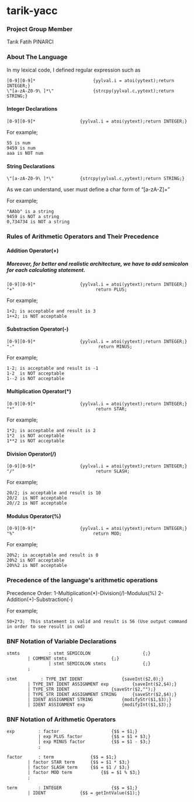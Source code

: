 # tarik-yacc

### Project Group Member
Tarık Fatih PINARCI

### About The Language

In my lexical code, I defined regular expression such as 

```
[0-9][0-9]*                	     {yylval.i = atoi(yytext);return INTEGER;}
\"[a-zA-Z0-9\ ]*\"               {strcpy(yylval.c,yytext);return STRING;}

```

#### Integer Declarations

```
[0-9][0-9]*                 {yylval.i = atoi(yytext);return INTEGER;}

```

For example;

```
55 is num
9459 is num
aaa is NOT num
```

#### String Declarations

```
\"[a-zA-Z0-9\ ]*\"          {strcpy(yylval.c,yytext);return STRING;}
```

As we can understand, user must define a char form of “[a-zA-Z]+”

For example;

```
"AAbb" is a string
9459 is NOT a string
0,734734 is NOT a string
```

### Rules of Arithmetic Operators and Their Precedence
#### Addition Operator(+)

##### Moreover, for better and realistic architecture, we have to add semicolon for each calculating statement.

```
[0-9][0-9]*                 {yylval.i = atoi(yytext);return INTEGER;}
"+"                               return PLUS;
```

For example;

```
1+2; is acceptable and result is 3
1++2; is NOT acceptable
```

#### Substraction Operator(-)
```
[0-9][0-9]*                 {yylval.i = atoi(yytext);return INTEGER;}
"-"                                return MINUS;
```
 

For example;

```
1-2; is acceptable and result is -1
1-2  is NOT acceptable
1--2 is NOT acceptable
```

#### Multiplication Operator(*)

```
[0-9][0-9]*                 {yylval.i = atoi(yytext);return INTEGER;}
"*"                               return STAR;
```

For example;

```
1*2; is acceptable and result is 2
1*2  is NOT acceptable
1**2 is NOT acceptable
```

#### Division Operator(/)

```
[0-9][0-9]*                 {yylval.i = atoi(yytext);return INTEGER;}
"/"                               return SLASH;
```

For example;

```
20/2; is acceptable and result is 10
20/2  is NOT acceptable
20//2 is NOT acceptable
```

#### Modulus Operator(%)

```
[0-9][0-9]*                 {yylval.i = atoi(yytext);return INTEGER;}
"%"                              return MOD;
```

For example;

```
20%2; is acceptable and result is 0
20%2 is NOT acceptable
20%%2 is NOT acceptable
```

### Precedence of the language's arithmetic operations

Precedence Order:
1-Multiplication(*)-Division(/)-Modulus(%)
2-Addition(+)-Substraction(-)

For example;

```
50+2*3;  This statement is valid and result is 56 (Use output command in order to see result in cmd)
```


### BNF Notation of Variable Declarations

```
stmts   		: stmt SEMICOLON            		{;}
		| COMMENT stmts					{;}
        		| stmt SEMICOLON stmts	     		{;}
		;

stmt   		 : TYPE_INT IDENT				{saveInt($2,0);}
		| TYPE_INT IDENT ASSIGNMENT exp			{saveInt($2,$4);}
		| TYPE_STR IDENT			   	{saveStr($2,"");}
		| TYPE_STR IDENT ASSIGNMENT STRING		{saveStr($2,$4);}
		| IDENT ASSIGNMENT STRING			{modifyStr($1,$3);}
		| IDENT ASSIGNMENT exp				{modifyInt($1,$3);}

```

### BNF Notation of Arithmetic Operators

```
exp    		: factor                    {$$ = $1;}
       		| exp PLUS factor           {$$ = $1 + $3;}
       		| exp MINUS factor          {$$ = $1 - $3;}
       		;

factor		: term			    {$$ = $1;}
		| factor STAR term	    {$$ = $1 * $3;}
		| factor SLASH term	    {$$ = $1 / $3;}
		| factor MOD term           {$$ = $1 % $3;}
		;

term   		: INTEGER                   {$$ = $1;}
		| IDENT			    {$$ = getIntValue($1);}

```




